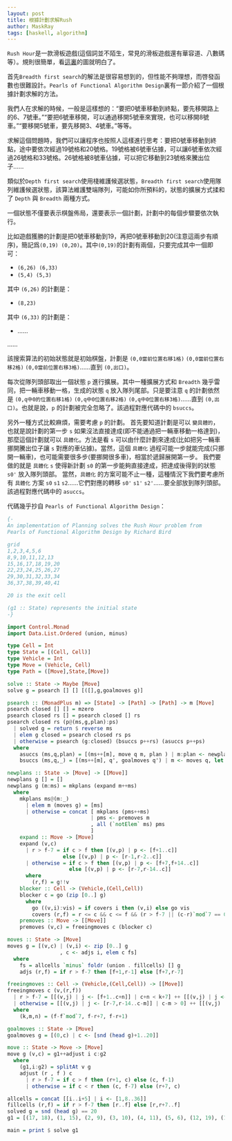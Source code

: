 ```yaml
---
layout: post
title: 根據計劃求解Rush
author: MaskRay
tags: [haskell, algorithm]
---
```


`Rush Hour`是一款滑板遊戲(這個詞並不陌生，常見的滑板遊戲還有華容道、八數碼等）。規則很簡單，看[這裏](http://www.puzzles.com/products/RushHour/RHfromMarkRiedel/Jam.html)的圖就明白了。

<!-- more -->

首先`Breadth first search`的解法是很容易想到的，但性能不夠理想，而啓發函數也很難設計。`Pearls of Functional Algorithm Design`裏有一節介紹了一個根據計劃求解的方法。

我們人在求解的時候，一般是這樣想的：“要把0號車移動到終點，要先移開路上的6、7號車。”“要把6號車移開，可以通過移開5號車來實現，也可以移開8號車。”“要移開5號車，要先移開3、4號車。”等等。

求解這個問題時，我們可以讓程序也按照人這樣進行思考：要把0號車移動到終點，途中要依次經過19號格和20號格。19號格被6號車佔據，可以讓6號車依次經過26號格和33號格。26號格被8號車佔據，可以把它移動到23號格來騰出位子……

類似於`Depth first search`使用棧維護候選狀態，`Breadth first search`使用隊列維護候選狀態，該算法維護雙端隊列，可能如你所預料的，狀態的擴展方式揉和了 `Depth` 與 `Breadth` 兩種方式。

一個狀態不僅要表示棋盤佈局，還要表示一個計劃，計劃中的每個步驟要依次執行。

比如遊戲獲勝的計劃是把0號車移動到19，再把0號車移動到20(注意這兩步有順序)，簡記爲`(0,19) (0,20)`。其中`(0,19)`的計劃有兩個，只要完成其中一個即可：

+ `(6,26) (6,33)`
+ `(5,4) (5,3)`

其中 `(6,26)` 的計劃是：

+ `(8,23)`

其中 `(6,33)` 的計劃是：

+ ……

……

該搜索算法的初始狀態就是初始棋盤，計劃是 `(0,0當前位置右移1格)` `(0,0當前位置右移2格)` `(0,0當前位置右移3格)`……直到 `(0,出口)`。

每次從隊列頭部取出一個狀態 `p` 進行擴展。其中一種擴展方式和 `Breadth` 幾乎雷同，把一輛車移動一格，生成的狀態 `q` 放入隊列尾部。只是要注意 `q` 的計劃依然是 `(0,q中0的位置右移1格)` `(0,q中0位置右移2格)` `(0,q中0位置右移3格)`……直到 `(0,出口)`。也就是說，`p` 的計劃被完全忽略了。該過程對應代碼中的 `bsuccs`。

另外一種方式比較麻煩，需要考慮 `p` 的計劃。
首先要知道計劃是可以 `變具體的`，也就是說計劃的第一步 `s` 如果沒法直接達成(即不能通過把一輛車移動一格達到)，
那麼這個計劃就可以 `具體化`。方法是看 `s` 可以由什麼計劃來達成(比如把另一輛車挪開騰出位子讓 `s` 對應的車佔據)。當然，這個 `具體化` 過程可能一步就能完成(只挪開一輛車)，也可能需要很多步(要挪開很多車)，相當於遞歸展開第一步。
我們要做的就是 `具體化` `s` 使得新計劃 `s0` 的第一步能夠直接達成，把達成後得到的狀態 `s0'` 放入隊列頭部。
當然，`具體化` 的方案可能不止一種，這種情況下我們要考慮所有 `具體化` 方案 `s0` `s1` `s2`……它們對應的轉移
`s0'` `s1'` `s2'`……要全部放到隊列頭部。該過程對應代碼中的 `asuccs`。

代碼幾乎抄自 `Pearls of Functional Algorithm Design`：

```haskell
{-
An implementation of Planning solves the Rush Hour problem from
Pearls of Functional Algorithm Design by Richard Bird

grid
1,2,3,4,5,6
8,9,10,11,12,13
15,16,17,18,19,20
22,23,24,25,26,27
29,30,31,32,33,34
36,37,38,39,40,41

20 is the exit cell

(g1 :: State) represents the initial state
-}

import Control.Monad
import Data.List.Ordered (union, minus)

type Cell = Int
type State = [(Cell, Cell)]
type Vehicle = Int
type Move = (Vehicle, Cell)
type Path = ([Move],State,[Move])

solve :: State -> Maybe [Move]
solve g = psearch [] [] [([],g,goalmoves g)]

psearch :: (MonadPlus m) => [State] -> [Path] -> [Path] -> m [Move]
psearch closed [] [] = mzero
psearch closed rs [] = psearch closed [] rs
psearch closed rs (p@(ms,g,plan):ps)
  | solved g = return $ reverse ms
  | elem g closed = psearch closed rs ps
  | otherwise = psearch (g:closed) (bsuccs p++rs) (asuccs p++ps)
  where
    asuccs (ms,q,plan) = [(ms++[m], move q m, plan ) | m:plan <- newplans q plan]
    bsuccs (ms,q,_) = [(ms++[m], q', goalmoves q') | m <- moves q, let q' = move q m]

newplans :: State -> [Move] -> [[Move]]
newplans g [] = []
newplans g (m:ms) = mkplans (expand m++ms)
  where
    mkplans ms@(m:_)
      | elem m (moves g) = [ms]
      | otherwise = concat [ mkplans (pms++ms)
                           | pms <- premoves m
                           , all (`notElem` ms) pms
                           ]
    expand :: Move -> [Move]
    expand (v,c)
      | r > f-7 = if c > f then [(v,p) | p <- [f+1..c]]
                  else [(v,p) | p <- [r-1,r-2..c]]
      | otherwise = if c > f then [(v,p) | p <- [f+7,f+14..c]]
                    else [(v,p) | p <- [r-7,r-14..c]]
      where
        (r,f) = g!!v
    blocker :: Cell -> (Vehicle,(Cell,Cell))
    blocker c = go (zip [0..] g)
      where
        go ((v,i):vis) = if covers i then (v,i) else go vis
        covers (r,f) = r <= c && c <= f && (r > f-7 || (c-r)`mod`7 == 0)
    premoves :: Move -> [[Move]]
    premoves (v,c) = freeingmoves c (blocker c)

moves :: State -> [Move]
moves g = [(v,c) | (v,i) <- zip [0..] g
                 , c <- adjs i, elem c fs]
  where
    fs = allcells `minus` foldr (union . fillcells) [] g
    adjs (r,f) = if r > f-7 then [f+1,r-1] else [f+7,r-7]

freeingmoves :: Cell -> (Vehicle,(Cell,Cell)) -> [[Move]]
freeingmoves c (v,(r,f))
  | r > f-7 = [[(v,j) | j <- [f+1..c+n]] | c+n < k+7] ++ [[(v,j) | j <- [r-1, r-2..c-n]] | c-n > k]
  | otherwise = [[(v,j) | j <- [r-7,r-14..c-m]] | c-m > 0] ++ [[(v,j) | j <- [f+7,f+14..c+m]] | c+m < 42]
  where
    (k,m,n) = (f-f`mod`7, f-r+7, f-r+1)

goalmoves :: State -> [Move]
goalmoves g = [(0,c) | c <- [snd (head g)+1..20]]

move :: State -> Move -> [Move]
move g (v,c) = g1++adjust i c:g2
  where
    (g1,i:g2) = splitAt v g
    adjust (r , f ) c
      | r > f-7 = if c > f then (r+1, c) else (c, f-1)
      | otherwise = if c < r then (c, f-7) else (r+7, c)

allcells = concat [[i..i+5] | i <- [1,8..36]]
fillcells (r,f) = if r > f-7 then [r..f] else [r,r+7..f]
solved g = snd (head g) == 20
g1 = [(17, 18), (1, 15), (2, 9), (3, 10), (4, 11), (5, 6), (12, 19), (13, 27), (24, 26), (31, 38), (33, 34), (36, 37), (40, 41)] :: State

main = print $ solve g1
```
